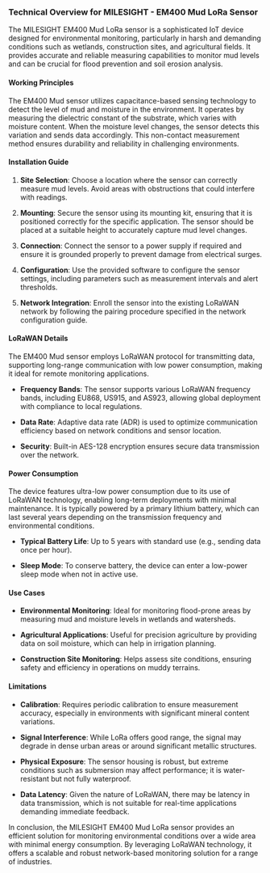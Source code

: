 ### Technical Overview for MILESIGHT - EM400 Mud LoRa Sensor

The MILESIGHT EM400 Mud LoRa sensor is a sophisticated IoT device designed for environmental monitoring, particularly in harsh and demanding conditions such as wetlands, construction sites, and agricultural fields. It provides accurate and reliable measuring capabilities to monitor mud levels and can be crucial for flood prevention and soil erosion analysis.

#### Working Principles

The EM400 Mud sensor utilizes capacitance-based sensing technology to detect the level of mud and moisture in the environment. It operates by measuring the dielectric constant of the substrate, which varies with moisture content. When the moisture level changes, the sensor detects this variation and sends data accordingly. This non-contact measurement method ensures durability and reliability in challenging environments.

#### Installation Guide

1. **Site Selection**: Choose a location where the sensor can correctly measure mud levels. Avoid areas with obstructions that could interfere with readings.
   
2. **Mounting**: Secure the sensor using its mounting kit, ensuring that it is positioned correctly for the specific application. The sensor should be placed at a suitable height to accurately capture mud level changes.

3. **Connection**: Connect the sensor to a power supply if required and ensure it is grounded properly to prevent damage from electrical surges.

4. **Configuration**: Use the provided software to configure the sensor settings, including parameters such as measurement intervals and alert thresholds.

5. **Network Integration**: Enroll the sensor into the existing LoRaWAN network by following the pairing procedure specified in the network configuration guide.

#### LoRaWAN Details

The EM400 Mud sensor employs LoRaWAN protocol for transmitting data, supporting long-range communication with low power consumption, making it ideal for remote monitoring applications.

- **Frequency Bands**: The sensor supports various LoRaWAN frequency bands, including EU868, US915, and AS923, allowing global deployment with compliance to local regulations.
  
- **Data Rate**: Adaptive data rate (ADR) is used to optimize communication efficiency based on network conditions and sensor location.
  
- **Security**: Built-in AES-128 encryption ensures secure data transmission over the network.

#### Power Consumption

The device features ultra-low power consumption due to its use of LoRaWAN technology, enabling long-term deployments with minimal maintenance. It is typically powered by a primary lithium battery, which can last several years depending on the transmission frequency and environmental conditions.

- **Typical Battery Life**: Up to 5 years with standard use (e.g., sending data once per hour).

- **Sleep Mode**: To conserve battery, the device can enter a low-power sleep mode when not in active use.

#### Use Cases

- **Environmental Monitoring**: Ideal for monitoring flood-prone areas by measuring mud and moisture levels in wetlands and watersheds.
  
- **Agricultural Applications**: Useful for precision agriculture by providing data on soil moisture, which can help in irrigation planning.
  
- **Construction Site Monitoring**: Helps assess site conditions, ensuring safety and efficiency in operations on muddy terrains.

#### Limitations

- **Calibration**: Requires periodic calibration to ensure measurement accuracy, especially in environments with significant mineral content variations.
  
- **Signal Interference**: While LoRa offers good range, the signal may degrade in dense urban areas or around significant metallic structures.
  
- **Physical Exposure**: The sensor housing is robust, but extreme conditions such as submersion may affect performance; it is water-resistant but not fully waterproof.
  
- **Data Latency**: Given the nature of LoRaWAN, there may be latency in data transmission, which is not suitable for real-time applications demanding immediate feedback.

In conclusion, the MILESIGHT EM400 Mud LoRa sensor provides an efficient solution for monitoring environmental conditions over a wide area with minimal energy consumption. By leveraging LoRaWAN technology, it offers a scalable and robust network-based monitoring solution for a range of industries.